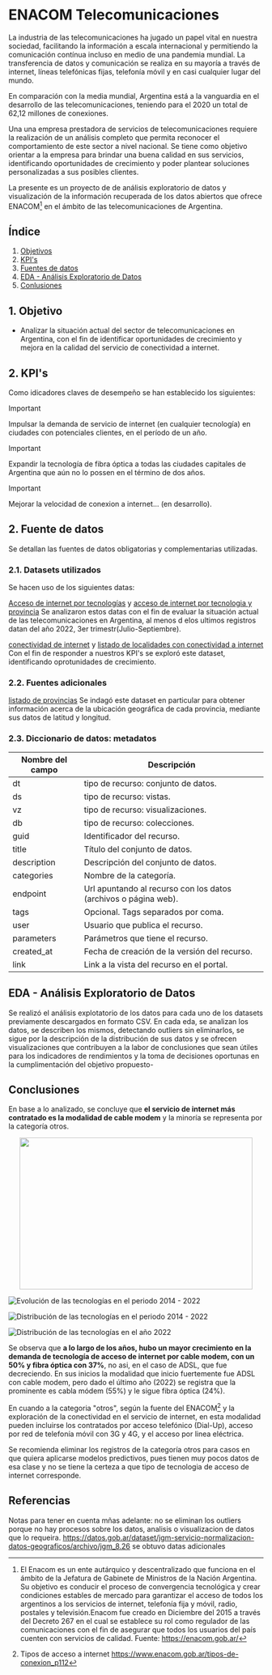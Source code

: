 # ENACOM Telecomunicaciones
La industria de las telecomunicaciones ha jugado un papel vital en nuestra sociedad, facilitando la información a escala internacional y permitiendo la comunicación contínua incluso en medio de una pandemia mundial. La transferencia de datos y comunicación se realiza en su mayoría a través de internet, líneas telefónicas fijas, telefonía móvil y en casi cualquier lugar del mundo.

En comparación con la media mundial, Argentina está a la vanguardia en el desarrollo de las telecomunicaciones, teniendo para el 2020 un total de 62,12 millones de conexiones.

Una una empresa prestadora de servicios de telecomunicaciones requiere la realización de un análisis completo que permita reconocer el comportamiento de este sector a nivel nacional. Se tiene como objetivo orientar a la empresa para brindar una buena calidad en sus servicios, identificando oportunidades de crecimiento y poder plantear soluciones personalizadas a sus posibles clientes.

La presente es un proyecto de de análisis exploratorio de datos y visualización de la información recuperada de los datos abiertos que ofrece ENACOM[^1] en el ámbito de las telecomunicaciones de Argentina.


## Índice
1. [Objetivos ](#id1)
4. [KPI's](#id2)
2. [Fuentes de datos](#id3)
3. [EDA - Análisis Exploratorio de Datos](#id4)
5. [Conlusiones](#id5)

## 1. Objetivo

 - Analizar la situación actual del sector de telecomunicaciones en Argentina, con el fin de identificar oportunidades de crecimiento y mejora en la calidad del servicio de conectividad a internet.

## 2. KPI's
Como idicadores claves de desempeño se han establecido los siguientes:

>[!IMPORTANT]
>
>Impulsar la demanda de servicio de internet (en cualquier tecnología) en ciudades con potenciales clientes, en el período de un año.

>[!IMPORTANT]
>
>Expandir la tecnología de fibra óptica a todas las ciudades capitales de Argentina que aún no lo possen en el término de dos años.

>[!IMPORTANT]
>
>Mejorar la velocidad de conexion a internet... (en desarrollo).

## 2. Fuente de datos
Se detallan las fuentes de datos obligatorias y complementarias utilizadas.

### 2.1. Datasets utilizados
Se hacen uso de los siguientes datas:

[Acceso de internet por tecnologías](datasets/Internet_Accesos-por-tecnologia.csv) y 
[acceso de internet por tecnologia y provincia](datasets/Internet_Accesos-por-tecnologiayporprovincia.csv)
Se analizaron estos datas con el fin de evaluar la situación actual de las telecomunicaciones en Argentina, al menos d elos ultimos registros datan del año 2022, 3er trimestr(Julio-Septiembre). 


[conectividad de internet](datasets/ConectividadalserviciodeInternet.csv) y [listado de localidades con conectividad a internet](datasets/Listadodelocalidadesconconectividadainternet.csv)
Con el fin de responder a nuestros KPI's se exploró este dataset, identificando oprotunidades de crecimiento. 

### 2.2. Fuentes adicionales
[listado de provincias](datasets/provincias.csv)
Se indagó este dataset en particular para obtener información acerca de la ubicación geográfica de cada provincia, mediante sus datos de latitud y longitud.

### 2.3. Diccionario de datos: metadatos
| Nombre del campo | Descripción |
| --- | --- |
| dt | tipo de recurso: conjunto de datos. |
| ds | tipo de recurso: vistas. |
| vz | tipo de recurso: visualizaciones. |
| db | tipo de recurso: colecciones. |
| guid | Identificador del recurso. |
| title | Título del conjunto de datos. |
| description |  Descripción del conjunto de datos. |
| categories | Nombre de la categoría. |
| endpoint |  Url apuntando al recurso con los datos (archivos o página web). |
| tags |  Opcional. Tags separados por coma. |
| user |  Usuario que publica el recurso. |
| parameters |  Parámetros que tiene el recurso. |
| created_at |  Fecha de creación de la versión del recurso. |
| link |  Link a la vista del recurso en el portal. |

## EDA - Análisis Exploratorio de Datos
Se realizó el análisis explotatorio de los datos para cada uno de los datasets previamente descargados en formato CSV. En cada eda, se analizan los datos, se describen los mismos, detectando outliers sin eliminarlos, se sigue por la descripción de la distribución de sus datos y se ofrecen visualizaciones que contribuyen a la labor de conclusiones que sean útiles para los indicadores de rendimientos y la toma de decisiones oportunas en la cumplimentación del objetivo propuesto-

## Conclusiones

En base a lo analizado, se concluye que **el servicio de internet más contratado es la modalidad de cable modem** y la minoría se representa por la categoría otros. 
<p align="center">
  <img width="460" height="300" src="graficos/evolucion_tecnologias.png)">
</p>

![Evolución de las tecnologías en el periodo 2014 - 2022](graficos/evolucion_tecnologias.png)

![Distribución de las tecnologías en el periodo 2014 - 2022](graficos/distribucion_tecnologias_periodo2014_2022.png)

![Distribución de las tecnologías en el año 2022](graficos/distribucion_tecnologias_anio2022.png)


Se observa que **a lo largo de los años, hubo un mayor crecimiento en la demanda de tecnología de acceso de internet por cable modem, con un 50% y fibra óptica con 37%**, no asi, en el caso de ADSL, que fue decreciendo. En sus inicios la modalidad que inicio fuertemente fue ADSL con cable modem, pero dado el último año (2022) se registra que la prominente es cabla módem (55%) y le sigue fibra óptica (24%).

En cuando a la categoria "otros", según la fuente del ENACOM[^2] y la exploración de la conectividad en el servicio de internet, en esta modalidad pueden incluirse los contratados por acceso telefónico (Dial-Up), acceso por red de telefonía móvil con 3G y 4G, y el acceso por linea eléctrica.

Se recomienda eliminar los registros de la categoría otros para casos en que quiera aplicarse modelos predictivos, pues tienen muy pocos datos de esa clase y no se tiene la certeza a que tipo de tecnologia de acceso de internet corresponde.

## Referencias

[^1]: El Enacom es un ente autárquico y descentralizado que funciona en el ámbito de la Jefatura de Gabinete de Ministros de la Nación Argentina. Su objetivo es conducir el proceso de convergencia tecnológica y crear condiciones estables de mercado para garantizar el acceso de todos los argentinos a los servicios de internet, telefonía fija y móvil, radio, postales y televisión.Enacom fue creado en Diciembre del 2015 a través del Decreto 267 en el cual se establece su rol como regulador de las comunicaciones con el fin de asegurar que todos los usuarios del país cuenten con servicios de calidad. Fuente: https://enacom.gob.ar/

[^2]: Tipos de acceso a internet https://www.enacom.gob.ar/tipos-de-conexion_p112







Notas para tener en cuenta mñas adelante: no se eliminan los outliers porque no hay procesos sobre los datos, analisis o visualizacion de datos que lo requeira.
https://datos.gob.ar/dataset/jgm-servicio-normalizacion-datos-geograficos/archivo/jgm_8.26
se obtuvo datas adicionales